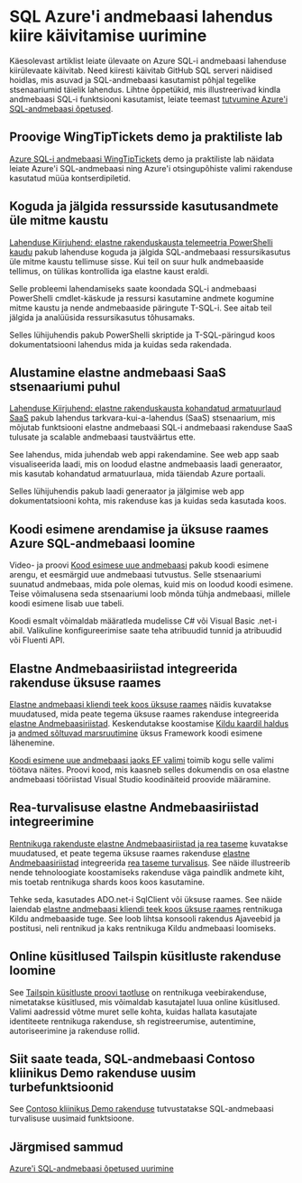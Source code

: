 <properties
   pageTitle="SQL Azure'i andmebaasi lahendus kiire käivitamise | Microsoft Azure'i"
   description="Lisateavet SQL Azure'i andmebaasi lahendused"
   services="sql-database"
   documentationCenter=""
   authors="CarlRabeler"
   manager="jhubbard"
   editor=""/>

<tags
   ms.service="sql-database"
   ms.devlang="NA"
   ms.topic="article"
   ms.tgt_pltfrm="NA"
   ms.workload="sqldb-quickstart"
   ms.date="09/06/2016"
   ms.author="carlrab"/>

# <a name="explore-azure-sql-database-solution-quick-starts"></a>SQL Azure'i andmebaasi lahendus kiire käivitamise uurimine

Käesolevast artiklist leiate ülevaate on Azure SQL-i andmebaasi lahenduse kiirülevaate käivitab. Need kiiresti käivitab GitHub SQL serveri näidised hoidlas, mis asuvad ja SQL-andmebaasi kasutamist põhjal tegelike stsenaariumid täielik lahendus. Lihtne õppetükid, mis illustreerivad kindla andmebaasi SQL-i funktsiooni kasutamist, leiate teemast [tutvumine Azure'i SQL-andmebaasi õpetused](sql-database-explore-tutorials.md).

## <a name="try-the-wingtiptickets-demo-and-hands-on-lab"></a>Proovige WingTipTickets demo ja praktiliste lab

[Azure SQL-i andmebaasi WingTipTickets](https://github.com/microsoft/wingtiptickets) demo ja praktiliste lab näidata leiate Azure'i SQL-andmebaasi ning Azure'i otsingupõhiste valimi rakenduse kasutatud müüa kontserdipiletid.


## <a name="collect-and-monitor-resource-usage-data-across-multiple-pools"></a>Koguda ja jälgida ressursside kasutusandmete üle mitme kaustu

[Lahenduse Kiirjuhend: elastne rakenduskausta telemeetria PowerShelli kaudu](https://github.com/Microsoft/sql-server-samples/tree/master/samples/manage/azure-sql-db-elastic-pools) pakub lahenduse koguda ja jälgida SQL-andmebaasi ressursikasutus üle mitme kaustu tellimuse sisse. Kui teil on suur hulk andmebaaside tellimus, on tülikas kontrollida iga elastne kaust eraldi.

Selle probleemi lahendamiseks saate koondada SQL-i andmebaasi PowerShelli cmdlet-käskude ja ressursi kasutamine andmete kogumine mitme kaustu ja nende andmebaaside päringute T-SQL-i. See aitab teil jälgida ja analüüsida ressursikasutus tõhusamaks.

Selles lühijuhendis pakub PowerShelli skriptide ja T-SQL-päringud koos dokumentatsiooni lahendus mida ja kuidas seda rakendada.

## <a name="get-started-with-elastic-database-in-an-saas-scenario"></a>Alustamine elastne andmebaasi SaaS stsenaariumi puhul

 [Lahenduse Kiirjuhend: elastne rakenduskausta kohandatud armatuurlaud SaaS](https://github.com/Microsoft/sql-server-samples/tree/master/samples/manage/azure-sql-db-elastic-pools-custom-dashboard) pakub lahendus tarkvara-kui-a-lahendus (SaaS) stsenaarium, mis mõjutab funktsiooni elastne andmebaasi SQL-i andmebaasi rakenduse SaaS tulusate ja scalable andmebaasi taustväärtus ette.

See lahendus, mida juhendab web appi rakendamine. See web app saab visualiseerida laadi, mis on loodud elastne andmebaasis laadi generaator, mis kasutab kohandatud armatuurlaua, mida täiendab Azure portaali.

Selles lühijuhendis pakub laadi generaator ja jälgimise web app dokumentatsiooni kohta, mis rakenduse kas ja kuidas seda kasutada koos.

## <a name="create-an-azure-sql-database-by-using-code-first-development-and-the-entity-framework"></a>Koodi esimene arendamise ja üksuse raames Azure SQL-andmebaasi loomine

Video- ja proovi [Kood esimese uue andmebaasi](https://msdn.microsoft.com/data/jj193542.aspx) pakub koodi esimene arengu, et eesmärgid uue andmebaasi tutvustus. Selle stsenaariumi suunatud andmebaas, mida pole olemas, kuid mis on loodud koodi esimene. Teise võimalusena seda stsenaariumi loob mõnda tühja andmebaasi, millele koodi esimene lisab uue tabeli.

Koodi esmalt võimaldab määratleda mudelisse C# või Visual Basic .net-i abil. Valikuline konfigureerimise saate teha atribuudid tunnid ja atribuudid või Fluenti API.

## <a name="integrate-elastic-database-tools-into-an-entity-framework-application"></a>Elastne Andmebaasiriistad integreerida rakenduse üksuse raames

[Elastne andmebaasi kliendi teek koos üksuse raames](sql-database-elastic-scale-use-entity-framework-applications-visual-studio.md) näidis kuvatakse muudatused, mida peate tegema üksuse raames rakenduse integreerida [elastne Andmebaasiriistad](sql-database-elastic-scale-get-started.md). Keskendutakse koostamise [Kildu kaardil haldus](sql-database-elastic-scale-shard-map-management.md) ja [andmed sõltuvad marsruutimine](sql-database-elastic-scale-data-dependent-routing.md) üksus Framework koodi esimene lähenemine.

[Koodi esimene uue andmebaasi jaoks EF valimi](http://msdn.microsoft.com/data/jj193542.aspx) toimib kogu selle valimi töötava näites. Proovi kood, mis kaasneb selles dokumendis on osa elastne andmebaasi tööriistad Visual Studio koodinäiteid proovide määramine.

## <a name="integrate-elastic-database-tools-with-row-level-security"></a>Rea-turvalisuse elastne Andmebaasiriistad integreerimine

[Rentnikuga rakenduste elastne Andmebaasiriistad ja rea taseme](sql-database-elastic-tools-multi-tenant-row-level-security.md) kuvatakse muudatused, et peate tegema üksuse raames rakenduse [elastne Andmebaasiriistad](sql-database-elastic-scale-get-started.md) integreerida [rea taseme turvalisus](https://msdn.microsoft.com/library/dn765131). See näide illustreerib nende tehnoloogiate koostamiseks rakenduse väga paindlik andmete kiht, mis toetab rentnikuga shards koos koos kasutamine.

Tehke seda, kasutades ADO.net-i SqlClient või üksuse raames. See näide laiendab [elastne andmebaasi kliendi teek koos üksuse raames](sql-database-elastic-scale-use-entity-framework-applications-visual-studio.md) rentnikuga Kildu andmebaaside tuge.
See loob lihtsa konsooli rakendus Ajaveebid ja postitusi, neli rentnikud ja kaks rentnikuga Kildu andmebaasi loomiseks.

## <a name="create-online-surveys-with-the-tailspin-surveys-application"></a>Online küsitlused Tailspin küsitluste rakenduse loomine

See [Tailspin küsitluste proovi taotluse](https://github.com/Azure-Samples/guidance-identity-management-for-multitenant-apps/blob/master/docs/running-the-app.md) on rentnikuga veebirakenduse, nimetatakse küsitlused, mis võimaldab kasutajatel luua online küsitlused. Valimi aadressid võtme muret selle kohta, kuidas hallata kasutajate identiteete rentnikuga rakenduse, sh registreerumise, autentimine, autoriseerimine ja rakenduse rollid.

## <a name="learn-about-the-latest-security-features-of-sql-database-with-the-contoso-clinic-demo-application"></a>Siit saate teada, SQL-andmebaasi Contoso kliinikus Demo rakenduse uusim turbefunktsioonid

See [Contoso kliinikus Demo rakenduse](https://github.com/Microsoft/azure-sql-security-sample) tutvustatakse SQL-andmebaasi turvalisuse uusimaid funktsioone.

## <a name="next-steps"></a>Järgmised sammud

[Azure'i SQL-andmebaasi õpetused uurimine](sql-database-explore-tutorials.md)
